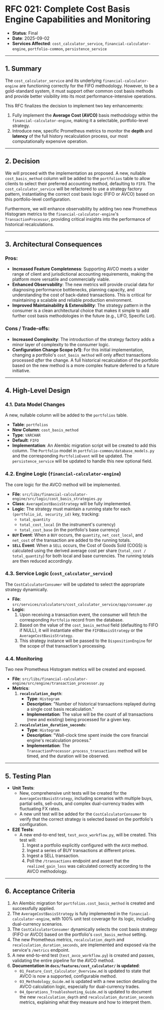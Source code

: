 # RFC 021: Complete Cost Basis Engine Capabilities and Monitoring

* **Status**: Final
* **Date**: 2025-09-02
* **Services Affected**: `cost_calculator_service`, `financial-calculator-engine`, `portfolio-common`, `persistence_service`

---
## 1. Summary

The `cost_calculator_service` and its underlying `financial-calculator-engine` are functioning correctly for the FIFO methodology. However, to be a gold-standard system, it must support other common cost basis methods and provide better visibility into its most performance-intensive operations.

This RFC finalizes the decision to implement two key enhancements:
1.  Fully implement the **Average Cost (AVCO)** basis methodology within the `financial-calculator-engine`, making it a selectable, portfolio-level strategy.
2.  Introduce new, specific Prometheus metrics to monitor the **depth** and **latency** of the full history recalculation process, our most computationally expensive operation.

---
## 2. Decision

We will proceed with the implementation as proposed. A new, nullable `cost_basis_method` column will be added to the `portfolios` table to allow clients to select their preferred accounting method, defaulting to `FIFO`. The `cost_calculator_service` will be refactored to use a strategy factory pattern, instantiating the correct cost basis logic (FIFO or AVCO) based on this portfolio-level configuration.

Furthermore, we will enhance observability by adding two new Prometheus Histogram metrics to the `financial-calculator-engine`'s `TransactionProcessor`, providing critical insights into the performance of historical recalculations.

---
## 3. Architectural Consequences

### Pros:
* **Increased Feature Completeness**: Supporting AVCO meets a wider range of client and jurisdictional accounting requirements, making the platform more versatile and commercially viable.
* **Enhanced Observability**: The new metrics will provide crucial data for diagnosing performance bottlenecks, planning capacity, and understanding the cost of back-dated transactions. This is critical for maintaining a scalable and reliable production environment.
* **Improved Maintainability & Extensibility**: The strategy pattern in the consumer is a clean architectural choice that makes it simple to add further cost basis methodologies in the future (e.g., LIFO, Specific Lot).

### Cons / Trade-offs:
* **Increased Complexity**: The introduction of the strategy factory adds a minor layer of complexity to the consumer logic.
* **Configuration Change Scope (v1)**: For this initial implementation, changing a portfolio's `cost_basis_method` will only affect transactions processed *after* the change. A full historical recalculation of the portfolio based on the new method is a more complex feature deferred to a future initiative.

---
## 4. High-Level Design

### 4.1. Data Model Changes
A new, nullable column will be added to the `portfolios` table.

* **Table**: `portfolios`
* **New Column**: `cost_basis_method`
* **Type**: `VARCHAR`
* **Default**: `FIFO`
* **Implementation**: An Alembic migration script will be created to add this column. The `Portfolio` model in `portfolio-common/database_models.py` and the corresponding `PortfolioEvent` will be updated. The `persistence_service` will be updated to handle this new optional field.

### 4.2. Engine Logic (`financial-calculator-engine`)
The core logic for the AVCO method will be implemented.

* **File**: `src/libs/financial-calculator-engine/src/logic/cost_basis_strategies.py`
* **Class**: `AverageCostBasisStrategy` will be fully implemented.
* **Logic**: The strategy must maintain a running state for each `(portfolio_id, security_id)` key, tracking:
    * `total_quantity`
    * `total_cost_local` (in the instrument's currency)
    * `total_cost_base` (in the portfolio's base currency)
* **`BUY` Event**: When a `BUY` occurs, the `quantity`, `net_cost_local`, and `net_cost` of the transaction are added to the running totals.
* **`SELL` Event**: When a `SELL` occurs, the Cost of Goods Sold (COGS) is calculated using the derived average cost per share (`total_cost / total_quantity`) for both local and base currencies. The running totals are then reduced accordingly.

### 4.3. Service Logic (`cost_calculator_service`)
The `CostCalculatorConsumer` will be updated to select the appropriate strategy dynamically.

* **File**: `src/services/calculators/cost_calculator_service/app/consumer.py`
* **Logic**:
    1.  Upon receiving a transaction event, the consumer will fetch the corresponding `Portfolio` record from the database.
    2.  Based on the value of the `cost_basis_method` field (defaulting to FIFO if NULL), it will instantiate either the `FIFOBasisStrategy` or the `AverageCostBasisStrategy`.
    3.  This strategy instance will be passed to the `DispositionEngine` for the scope of that transaction's processing.

### 4.4. Monitoring
Two new Prometheus Histogram metrics will be created and exposed.

* **File**: `src/libs/financial-calculator-engine/src/engine/transaction_processor.py`
* **Metrics**:
    1.  **`recalculation_depth`**:
        * **Type**: `Histogram`
        * **Description**: "Number of historical transactions replayed during a single cost basis recalculation."
        * **Implementation**: The value will be the count of all transactions (new and existing) being processed for a given key.
    2.  **`recalculation_duration_seconds`**:
        * **Type**: `Histogram`
        * **Description**: "Wall-clock time spent inside the core financial engine's recalculation process."
        * **Implementation**: The `TransactionProcessor.process_transactions` method will be timed, and the duration will be observed.

---
## 5. Testing Plan

* **Unit Tests**:
    * New, comprehensive unit tests will be created for the `AverageCostBasisStrategy`, including scenarios with multiple buys, partial sells, sell-outs, and complex dual-currency trades with fluctuating FX rates.
    * A new unit test will be added for the `CostCalculatorConsumer` to verify that the correct strategy is selected based on the portfolio's configuration.
* **E2E Tests**:
    * A new end-to-end test, `test_avco_workflow.py`, will be created. This test will:
        1.  Ingest a portfolio explicitly configured with the `AVCO` method.
        2.  Ingest a series of BUY transactions at different prices.
        3.  Ingest a SELL transaction.
        4.  Poll the `/transactions` endpoint and assert that the `realized_gain_loss` was calculated correctly according to the AVCO methodology.

---
## 6. Acceptance Criteria

1.  An Alembic migration for `portfolios.cost_basis_method` is created and successfully applied.
2.  The `AverageCostBasisStrategy` is fully implemented in the `financial-calculator-engine`, with 100% unit test coverage for its logic, including dual-currency scenarios.
3.  The `CostCalculatorConsumer` dynamically selects the cost basis strategy (FIFO or AVCO) based on the portfolio's `cost_basis_method` setting.
4.  The new Prometheus metrics, `recalculation_depth` and `recalculation_duration_seconds`, are implemented and exposed via the service's `/metrics` endpoint.
5.  A new end-to-end test (`test_avco_workflow.py`) is created and passes, validating the entire pipeline for the AVCO method.
6.  **Documentation in `docs/features/cost_calculator/` is updated**:
    * `01_Feature_Cost_Calculator_Overview.md` is updated to state that AVCO is now a supported, configurable method.
    * `03_Methodology_Guide.md` is updated with a new section detailing the AVCO calculation logic, especially for dual-currency trades.
    * `04_Operations_Troubleshooting_Guide.md` is updated to document the new `recalculation_depth` and `recalculation_duration_seconds` metrics, explaining what they measure and how to interpret them.